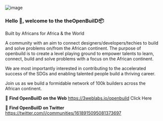 ![image](https://user-images.githubusercontent.com/124597082/217016949-27e00979-6cc2-478a-ab3e-b6e3e68cfe2e.png)


### Hello 👋, welcome to the **theOpenBuilD**📦
Built by Africans for Africa & the World

A community with an aim to connect designers/developers/techies to build and solve problems on/from the African continent.
The purpose of openbuild is to create a level playing ground to empower talents to learn, connect, build and solve problems with a focus on the African continent.

We are most importantly interested in contributing to the accelerated success of the SDGs and enabling talented people build a thriving career.

Join us as we build a formidable network of 100k builders across the African continent.

🔭 **Find OpenBuilD on the Web** https://3weblabs.io/openbuild <a> Click Here </a>

💬 **Find OpenBuilD on Twitter** https://twitter.com/i/communities/1618915095081373697

<!-- 🌱 I’m currently learning ...
- 👯 I’m looking to collaborate on ...
- 🤔 I’m looking for help with ...
- 💬 Ask me about ...
- 📫 How to reach me: ...
- 😄 Pronouns: ...
- ⚡ Fun fact: ... -->
